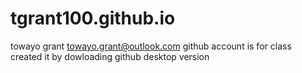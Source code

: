 # tgrant100.github.io
towayo grant
towayo.grant@outlook.com
github account is for class
created it by dowloading github desktop version